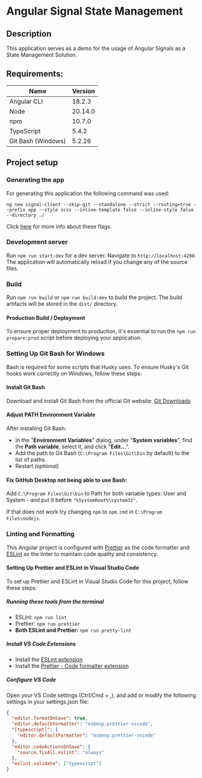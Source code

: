 # Angular Signal State Management

## Description

This application serves as a demo for the usage of Angular Signals
as a State Management Solution.

## Requirements:

| Name               | Version |
| ------------------ | ------- |
| Angular CLI        | 18.2.3  |
| Node               | 20.14.0 |
| npm                | 10.7.0  |
| TypeScript         | 5.4.2   |
| Git Bash (Windows) | 5.2.26  |

## Project setup

### Generating the app

For generating this application the following command was used:

```shell
ng new signal-client --skip-git --standalone --strict --routing=true --prefix app --style scss --inline-template false --inline-style false --directory ./
```

Click [here](https://angular.io/cli/new) for more info about these flags.

### Development server

Run `npm run start:dev` for a dev server. Navigate to `http://localhost:4200`.
The application will automatically reload if you change any of the source files.

### Build

Run `npm run build` or `npm run build:dev` to build the project. The build artifacts will be stored
in the `dist/` directory.

#### Production Build / Deployment

To ensure proper deployment to production, it's essential to run the `npm run prepare:prod`
script before deploying your application.

### Setting Up Git Bash for Windows

Bash is required for some scripts that Husky uses. To ensure Husky's Git hooks
work correctly on Windows, follow these steps:

#### Install Git Bash

Download and install Git Bash from the official Git website:
[Git Downloads](https://git-scm.com/downloads)

#### Adjust PATH Environment Variable

After installing Git Bash:

- In the "**Environment Variables**" dialog, under "**System variables**", find the
  **Path variable**, select it, and click "**Edit...**".
- Add the path to Git Bash (`C:\Program Files\Git\bin` by default) to the list of paths.
- Restart _(optional)_

#### Fix GitHub Desktop not being able to use Bash:

Add `C:\Program Files\Git\bin` to Path for both variable types: User and System -
and put it before `"%SystemRoot%\system32"`.

If that does not work try changing `npm` to `npm.cmd` in `C:\Program Files\nodejs`.

### Linting and Formatting

This Angular project is configured with [Prettier](https://prettier.io/) as the
code formatter and [ESLint](https://github.com/angular-eslint/angular-eslint) as the linter to
maintain code quality and consistency.

#### Setting Up Prettier and ESLint in Visual Studio Code

To set up Prettier and ESLint in Visual Studio Code for this project, follow these steps:

##### Running these tools from the terminal

- ESLint: `npm run lint`
- Prettier: `npm run prettier`
- **Both ESLint and Prettier:** `npm run pretty-lint`

##### Install VS Code Extensions

- Install the [ESLint extension](https://marketplace.visualstudio.com/items?itemName=dbaeumer.vscode-eslint)
- Install the [Prettier - Code formatter extension](https://marketplace.visualstudio.com/items?itemName=esbenp.prettier-vscode)

##### Configure VS Code

Open your VS Code settings (Ctrl/Cmd + ,), and add or modify the following settings in your settings.json file:

```json
{
  "editor.formatOnSave": true,
  "editor.defaultFormatter": "esbenp.prettier-vscode",
  "[typescript]": {
    "editor.defaultFormatter": "esbenp.prettier-vscode"
  },
  "editor.codeActionsOnSave": {
    "source.fixAll.eslint": "always"
  },
  "eslint.validate": ["typescript"]
}
```
